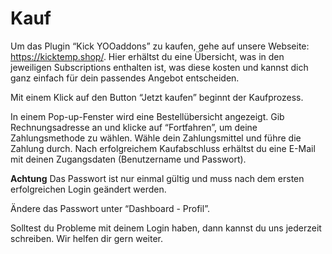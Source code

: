 # Kauf

Um das Plugin “Kick YOOaddons” zu kaufen, gehe auf unsere Webseite: https://kicktemp.shop/.
Hier erhältst du eine Übersicht, was in den jeweiligen Subscriptions enthalten ist, was diese kosten und kannst dich ganz einfach für dein passendes Angebot entscheiden.

Mit einem Klick auf den Button “Jetzt kaufen” beginnt der Kaufprozess.

In einem Pop-up-Fenster wird eine Bestellübersicht angezeigt. Gib Rechnungsadresse an und klicke auf “Fortfahren”, um deine Zahlungsmethode zu wählen. Wähle dein Zahlungsmittel und führe die Zahlung durch.
Nach erfolgreichem Kaufabschluss erhältst du eine E-Mail mit deinen Zugangsdaten (Benutzername und Passwort).

**Achtung** Das Passwort ist nur einmal gültig und muss nach dem ersten erfolgreichen Login geändert werden.

Ändere das Passwort unter “Dashboard - Profil”.

Solltest du Probleme mit deinem Login haben, dann kannst du uns jederzeit schreiben. Wir helfen dir gern weiter.

